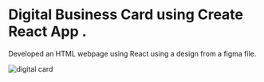 # Digital Business Card using  Create React App .
Developed an HTML webpage using React using a design from a figma file.


![digital card](https://user-images.githubusercontent.com/32553276/177683127-b112b409-9811-464d-b6ea-297a41642b77.png)

